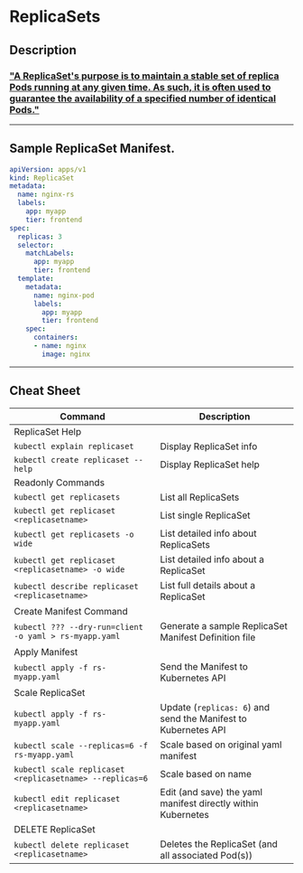 # ReplicaSets

## Description
### ["A ReplicaSet's purpose is to maintain a stable set of replica Pods running at any given time. As such, it is often used to guarantee the availability of a specified number of identical Pods."](https://kubernetes.io/docs/concepts/workloads/controllers/replicaset/)

---
## Sample ReplicaSet Manifest.
```yaml
apiVersion: apps/v1
kind: ReplicaSet
metadata:
  name: nginx-rs
  labels:
    app: myapp
    tier: frontend
spec:
  replicas: 3
  selector:
    matchLabels:
      app: myapp
      tier: frontend
  template:
    metadata:
      name: nginx-pod
      labels:
        app: myapp
        tier: frontend
    spec:
      containers:
      - name: nginx
        image: nginx
```

---
## Cheat Sheet

| Command | Description |
|---|---|
| ReplicaSet Help | |
| `kubectl explain replicaset` | Display ReplicaSet info |
| `kubectl create replicaset --help` | Display ReplicaSet help |
| Readonly Commands | |
| `kubectl get replicasets` | List all ReplicaSets |
| `kubectl get replicaset <replicasetname>` | List single ReplicaSet |
| `kubectl get replicasets -o wide` | List detailed info about ReplicaSets |
| `kubectl get replicaset <replicasetname> -o wide` | List detailed info about a ReplicaSet |
| `kubectl describe replicaset <replicasetname>` | List full details about a ReplicaSet |
| Create Manifest Command | |
| `kubectl ??? --dry-run=client -o yaml > rs-myapp.yaml` | Generate a sample ReplicaSet Manifest Definition file  |
| Apply Manifest | |
| `kubectl apply -f rs-myapp.yaml` | Send the Manifest to Kubernetes API |
| Scale ReplicaSet | |
| `kubectl apply -f rs-myapp.yaml` | Update (`replicas: 6`) and send the Manifest to Kubernetes API |
| `kubectl scale --replicas=6 -f rs-myapp.yaml` | Scale based on original yaml manifest |
| `kubectl scale replicaset <replicasetname> --replicas=6` | Scale based on name |
| `kubectl edit replicaset <replicasetname>` | Edit (and save) the yaml manifest directly within Kubernetes |
| DELETE ReplicaSet  | |
| `kubectl delete replicaset <replicasetname>` | Deletes the ReplicaSet (and all associated Pod(s)) |